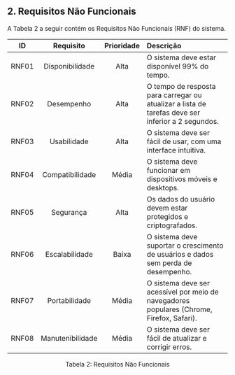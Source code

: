 ## 2. Requisitos Não Funcionais

A Tabela 2 a seguir contém os Requisitos Não Funcionais (RNF) do sistema.

| ID    | Requisito                                                               | Prioridade | Descrição                                                                                         |
| :---: | :----------------------------------------------------------------------:| :--------: | :------------------------------------------------------------------------------------------------ |
| RNF01 | Disponibilidade                                                          | Alta       | O sistema deve estar disponível 99% do tempo.                                                     |
| RNF02 | Desempenho                                                               | Alta       | O tempo de resposta para carregar ou atualizar a lista de tarefas deve ser inferior a 2 segundos. |
| RNF03 | Usabilidade                                                              | Alta       | O sistema deve ser fácil de usar, com uma interface intuitiva.                                    |
| RNF04 | Compatibilidade                                                          | Média      | O sistema deve funcionar em dispositivos móveis e desktops.                                       |
| RNF05 | Segurança                                                                | Alta       | Os dados do usuário devem estar protegidos e criptografados.                                      |
| RNF06 | Escalabilidade                                                           | Baixa      | O sistema deve suportar o crescimento de usuários e dados sem perda de desempenho.               |
| RNF07 | Portabilidade                                                            | Média      | O sistema deve ser acessível por meio de navegadores populares (Chrome, Firefox, Safari).         |
| RNF08 | Manutenibilidade                                                         | Média      | O sistema deve ser fácil de atualizar e corrigir erros.                                          |

<p align="center">Tabela 2: Requisitos Não Funcionais</p>
